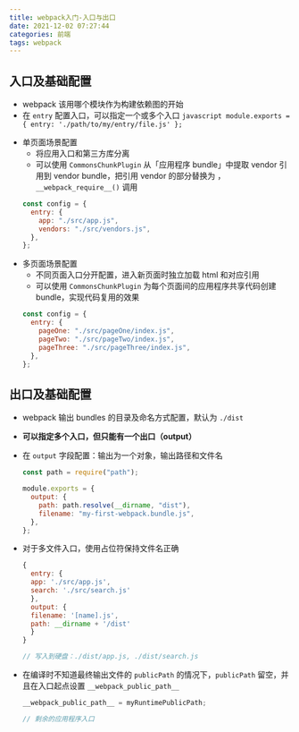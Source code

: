 ```yaml
---
title: webpack入门-入口与出口
date: 2021-12-02 07:27:44
categories: 前端
tags: webpack
---
```


## 入口及基础配置

- webpack 该用哪个模块作为构建依赖图的开始
- 在 `entry` 配置入口，可以指定一个或多个入口
`javascript module.exports = { entry: './path/to/my/entry/file.js' }; `
<!--more-->
- 单页面场景配置
  - 将应用入口和第三方库分离
  - 可以使用 `CommonsChunkPlugin` 从「应用程序 bundle」中提取 vendor 引用到 vendor bundle，把引用 vendor 的部分替换为 ，`__webpack_require__()` 调用
  ```javascript
  const config = {
    entry: {
      app: "./src/app.js",
      vendors: "./src/vendors.js",
    },
  };
  ```
- 多页面场景配置
  - 不同页面入口分开配置，进入新页面时独立加载 html 和对应引用
  - 可以使用 `CommonsChunkPlugin` 为每个页面间的应用程序共享代码创建 bundle，实现代码复用的效果
  ```javascript
  const config = {
    entry: {
      pageOne: "./src/pageOne/index.js",
      pageTwo: "./src/pageTwo/index.js",
      pageThree: "./src/pageThree/index.js",
    },
  };
  ```

## 出口及基础配置

- webpack 输出 bundles 的目录及命名方式配置，默认为 `./dist`
- **可以指定多个入口，但只能有一个出口（output）**
- 在 `output` 字段配置：输出为一个对象，输出路径和文件名

  ```javascript
  const path = require("path");

  module.exports = {
    output: {
      path: path.resolve(__dirname, "dist"),
      filename: "my-first-webpack.bundle.js",
    },
  };
  ```

- 对于多文件入口，使用占位符保持文件名正确

  ```javascript
  {
    entry: {
  	app: './src/app.js',
  	search: './src/search.js'
    },
    output: {
  	filename: '[name].js',
  	path: __dirname + '/dist'
    }
  }

  // 写入到硬盘：./dist/app.js, ./dist/search.js
  ```

- 在编译时不知道最终输出文件的 `publicPath` 的情况下，`publicPath` 留空，并且在入口起点设置 `__webpack_public_path__`

  ```javascript
  __webpack_public_path__ = myRuntimePublicPath;

  // 剩余的应用程序入口
  ```
